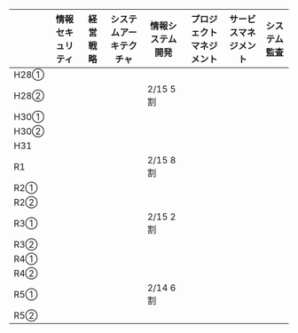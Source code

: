 

|       | 情報セキュリティ | 経営戦略 | システムアーキテクチャ | 情報システム開発 | プロジェクトマネジメント | サービスマネジメント | システム監査 |
|-------|--------------|--------|----------------------|--------------|------------------|------------------|----------|
| H28①  |              |        |                 |              |                  |                  |          |
| H28②  |              |        |                 |2/15 5割              |                  |                  |          |
| H30①  |              |        |                 |              |                  |                  |          |
| H30②  |              |        |                 |              |                  |                  |          |
| H31   |              |        |                 |              |                  |                  |          |
| R1    |              |        |                 | 2/15 8割      |                  |                  |          |
| R2①   |              |        |                 |              |                  |                  |          |
| R2②   |              |        |                 |              |                  |                  |          |
| R3①   |              |        |                 | 2/15 2割             |                  |                  |          |
| R3②   |              |        |                 |              |                  |                  |          |
| R4①   |              |        |                 |              |                  |                  |          |
| R4②   |              |        |                 |              |                  |                  |          |
| R5①   |              |        |                 | 2/14 6割 |                  |                  |          |
| R5②   |              |        |                 |              |                  |                  |          |




